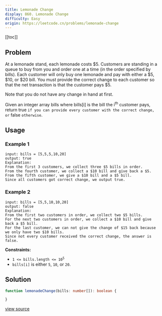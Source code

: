 ```yaml
---
title: Lemonade Change
display: 860. Lemonade Change
difficulty: Easy
origin: https://leetcode.cn/problems/lemonade-change
---
```


[[toc]]

## Problem

At a lemonade stand, each lemonade costs $5. Customers are standing in a queue to buy from you and order one at a time (in the order specified by bills). Each customer will only buy one lemonade and pay with either a $5, $10, or $20 bill. You must provide the correct change to each customer so that the net transaction is that the customer pays $5.

Note that you do not have any change in hand at first.

Given an integer array bills where bills[i] is the bill the i<sup>th</sup> customer pays, return true `if you can provide every customer with the correct change, or` false `otherwise`.

## Usage

### Example 1

```
input: bills = [5,5,5,10,20]
output: true
Explanation:
From the first 3 customers, we collect three $5 bills in order.
From the fourth customer, we collect a $10 bill and give back a $5.
From the fifth customer, we give a $10 bill and a $5 bill.
Since all customers got correct change, we output true.
```

### Example 2

```
input: bills = [5,5,10,10,20]
output: false
Explanation:
From the first two customers in order, we collect two $5 bills.
For the next two customers in order, we collect a $10 bill and give back a $5 bill.
For the last customer, we can not give the change of $15 back because we only have two $10 bills.
Since not every customer received the correct change, the answer is false.
```


**Constraints:**

- <code>1 &lt;= bills.length &lt;= 10<sup>5</sup></code>
- <code>bills[i]</code> is either <code>5</code>, <code>10</code>, or <code>20</code>.


## Solution

```ts
function lemonadeChange(bills: number[]): boolean {

}
```

[view source](https://leetcode.cn/problems/lemonade-change)
